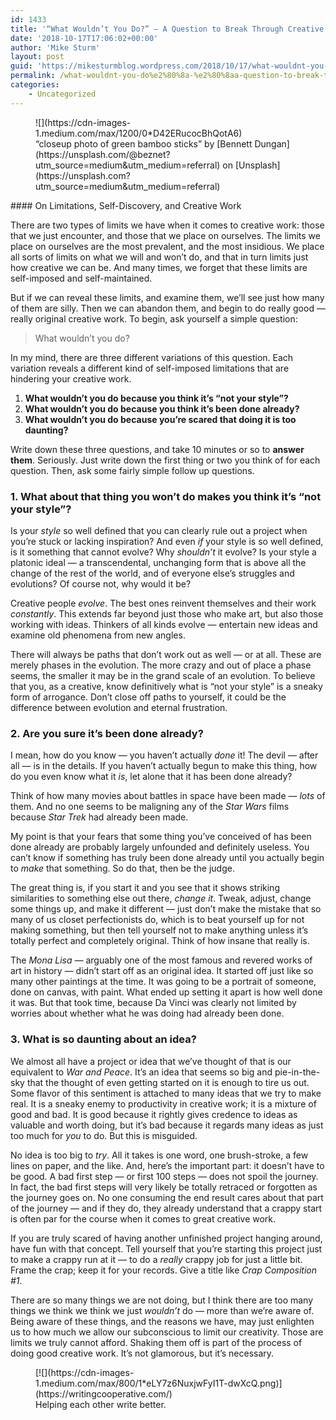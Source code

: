 ```yaml
---
id: 1433
title: '“What Wouldn’t You Do?” — A Question to Break Through Creative Blocks'
date: '2018-10-17T17:06:02+00:00'
author: 'Mike Sturm'
layout: post
guid: 'https://mikesturmblog.wordpress.com/2018/10/17/what-wouldnt-you-do%e2%80%8a-%e2%80%8aa-question-to-break-through-creative-blocks/'
permalink: /what-wouldnt-you-do%e2%80%8a-%e2%80%8aa-question-to-break-through-creative-blocks/
categories:
    - Uncategorized
---
```


<figure class="wp-caption">![](https://cdn-images-1.medium.com/max/1200/0*D42ERucocBhQotA6)<figcaption class="wp-caption-text">“closeup photo of green bamboo sticks” by [Bennett Dungan](https://unsplash.com/@beznet?utm_source=medium&utm_medium=referral) on [Unsplash](https://unsplash.com?utm_source=medium&utm_medium=referral)</figcaption></figure>#### On Limitations, Self-Discovery, and Creative Work

There are two types of limits we have when it comes to creative work: those that we just encounter, and those that we place on ourselves. The limits we place on ourselves are the most prevalent, and the most insidious. We place all sorts of limits on what we will and won’t do, and that in turn limits just how creative we can be. And many times, we forget that these limits are self-imposed and self-maintained.

But if we can reveal these limits, and examine them, we’ll see just how many of them are silly. Then we can abandon them, and begin to do really good — really original creative work. To begin, ask yourself a simple question:

> What wouldn’t you do?

In my mind, there are three different variations of this question. Each variation reveals a different kind of self-imposed limitations that are hindering your creative work.

1. **What wouldn’t you do because you think it’s “not your style”?**
2. **What wouldn’t you do because you think it’s been done already?**
3. **What wouldn’t you do because you’re scared that doing it is too daunting?**

Write down these three questions, and take 10 minutes or so to **answer them**. Seriously. Just write down the first thing or two you think of for each question. Then, ask some fairly simple follow up questions.

### 1. What about that thing you won’t do makes you think it’s “not your style”?

Is your *style* so well defined that you can clearly rule out a project when you’re stuck or lacking inspiration? And even *if* your style is so well defined, is it something that cannot evolve? Why *shouldn’t* it evolve? Is your style a platonic ideal — a transcendental, unchanging form that is above all the change of the rest of the world, and of everyone else’s struggles and evolutions? Of course not, why would it be?

Creative people *evolve*. The best ones reinvent themselves and their work *constantly*. This extends far beyond just those who make art, but also those working with ideas. Thinkers of all kinds evolve — entertain new ideas and examine old phenomena from new angles.

There will always be paths that don’t work out as well — or at all. These are merely phases in the evolution. The more crazy and out of place a phase seems, the smaller it may be in the grand scale of an evolution. To believe that you, as a creative, know definitively what is “not your style” is a sneaky form of arrogance. Don’t close off paths to yourself, it could be the difference between evolution and eternal frustration.

### 2. Are you sure it’s been done already?

I mean, how do you know — you haven’t actually *done* it! The devil — after all — is in the details. If you haven’t actually begun to make this thing, how do you even know what it *is*, let alone that it has been done already?

Think of how many movies about battles in space have been made — *lots* of them. And no one seems to be maligning any of the *Star Wars* films because *Star Trek* had already been made.

My point is that your fears that some thing you’ve conceived of has been done already are probably largely unfounded and definitely useless. You can’t know if something has truly been done already until you actually begin to *make* that something. So do that, then be the judge.

The great thing is, if you start it and you see that it shows striking similarities to something else out there, *change it*. Tweak, adjust, change some things up, and make it different — just don’t make the mistake that so many of us closet perfectionists do, which is to beat yourself up for not making something, but then tell yourself not to make anything unless it’s totally perfect and completely original. Think of how insane that really is.

The *Mona Lisa —* arguably one of the most famous and revered works of art in history — didn’t start off as an original idea. It started off just like so many other paintings at the time. It was going to be a portrait of someone, done on canvas, with paint. What ended up setting it apart is how well done it was. But that took time, because Da Vinci was clearly not limited by worries about whether what he was doing had already been done.

### 3. What is so daunting about an idea?

We almost all have a project or idea that we’ve thought of that is our equivalent to *War and Peace*. It’s an idea that seems so big and pie-in-the-sky that the thought of even getting started on it is enough to tire us out. Some flavor of this sentiment is attached to many ideas that we try to make real. It is a sneaky enemy to productivity in creative work; it is a mixture of good and bad. It is good because it rightly gives credence to ideas as valuable and worth doing, but it’s bad because it regards many ideas as just too much for *you* to do. But this is misguided.

No idea is too big to *try*. All it takes is one word, one brush-stroke, a few lines on paper, and the like. And, here’s the important part: it doesn’t have to be good. A bad first step — or first 100 steps — does not spoil the journey. In fact, the bad first steps will very likely be totally retraced or forgotten as the journey goes on. No one consuming the end result cares about that part of the journey — and if they do, they already understand that a crappy start is often par for the course when it comes to great creative work.

If you are truly scared of having another unfinished project hanging around, have fun with that concept. Tell yourself that you’re starting this project just to make a crappy run at it — to do a *really* crappy job for just a little bit. Frame the crap; keep it for your records. Give a title like *Crap Composition #1*.

There are so many things we are not doing, but I think there are too many things we think we think we just *wouldn’t* do — more than we’re aware of. Being aware of these things, and the reasons we have, may just enlighten us to how much we allow our subconscious to limit our creativity. Those are limits we truly cannot afford. Shaking them off is part of the process of doing good creative work. It’s not glamorous, but it’s necessary.

<figure class="wp-caption">[![](https://cdn-images-1.medium.com/max/800/1*eLY7z6NuxjwFyI1T-dwXcQ.png)](https://writingcooperative.com/)<figcaption class="wp-caption-text">Helping each other write better.</figcaption></figure>